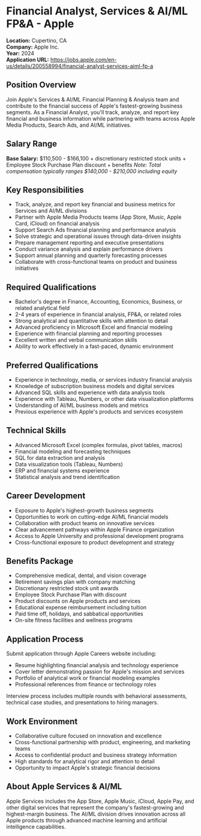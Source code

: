 # Financial Analyst, Services & AI/ML FP&A - Apple
**Location:** Cupertino, CA  
**Company:** Apple Inc.  
**Year:** 2024  
**Application URL:** https://jobs.apple.com/en-us/details/200558994/financial-analyst-services-aiml-fp-a

## Position Overview
Join Apple's Services & AI/ML Financial Planning & Analysis team and contribute to the financial success of Apple's fastest-growing business segments. As a Financial Analyst, you'll track, analyze, and report key financial and business information while partnering with teams across Apple Media Products, Search Ads, and AI/ML initiatives.

## Salary Range
**Base Salary:** $110,500 - $166,100 + discretionary restricted stock units + Employee Stock Purchase Plan discount + benefits
*Note: Total compensation typically ranges $140,000 - $210,000 including equity*

## Key Responsibilities
- Track, analyze, and report key financial and business metrics for Services and AI/ML divisions
- Partner with Apple Media Products teams (App Store, Music, Apple Card, iCloud) on financial analysis
- Support Search Ads financial planning and performance analysis
- Solve strategic and operational issues through data-driven insights
- Prepare management reporting and executive presentations
- Conduct variance analysis and explain performance drivers
- Support annual planning and quarterly forecasting processes
- Collaborate with cross-functional teams on product and business initiatives

## Required Qualifications
- Bachelor's degree in Finance, Accounting, Economics, Business, or related analytical field
- 2-4 years of experience in financial analysis, FP&A, or related roles
- Strong analytical and quantitative skills with attention to detail
- Advanced proficiency in Microsoft Excel and financial modeling
- Experience with financial planning and reporting processes
- Excellent written and verbal communication skills
- Ability to work effectively in a fast-paced, dynamic environment

## Preferred Qualifications
- Experience in technology, media, or services industry financial analysis
- Knowledge of subscription business models and digital services
- Advanced SQL skills and experience with data analysis tools
- Experience with Tableau, Numbers, or other data visualization platforms
- Understanding of AI/ML business models and metrics
- Previous experience with Apple's products and services ecosystem

## Technical Skills
- Advanced Microsoft Excel (complex formulas, pivot tables, macros)
- Financial modeling and forecasting techniques
- SQL for data extraction and analysis
- Data visualization tools (Tableau, Numbers)
- ERP and financial systems experience
- Statistical analysis and trend identification

## Career Development
- Exposure to Apple's highest-growth business segments
- Opportunities to work on cutting-edge AI/ML financial models
- Collaboration with product teams on innovative services
- Clear advancement pathways within Apple Finance organization
- Access to Apple University and professional development programs
- Cross-functional exposure to product development and strategy

## Benefits Package
- Comprehensive medical, dental, and vision coverage
- Retirement savings plan with company matching
- Discretionary restricted stock unit awards
- Employee Stock Purchase Plan with discount
- Product discounts on Apple products and services
- Educational expense reimbursement including tuition
- Paid time off, holidays, and sabbatical opportunities
- On-site fitness facilities and wellness programs

## Application Process
Submit application through Apple Careers website including:
- Resume highlighting financial analysis and technology experience
- Cover letter demonstrating passion for Apple's mission and services
- Portfolio of analytical work or financial modeling examples
- Professional references from finance or technology roles

Interview process includes multiple rounds with behavioral assessments, technical case studies, and presentations to hiring managers.

## Work Environment
- Collaborative culture focused on innovation and excellence
- Cross-functional partnership with product, engineering, and marketing teams
- Access to confidential product and business strategy information
- High standards for analytical rigor and attention to detail
- Opportunity to impact Apple's strategic financial decisions

## About Apple Services & AI/ML
Apple Services includes the App Store, Apple Music, iCloud, Apple Pay, and other digital services that represent the company's fastest-growing and highest-margin business. The AI/ML division drives innovation across all Apple products through advanced machine learning and artificial intelligence capabilities.